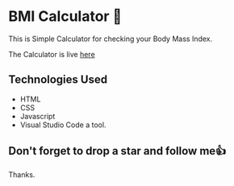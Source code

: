 # BMI Calculator :star_struck:

This is Simple Calculator for checking your Body Mass Index.

The Calculator is live [here](https://babzt.github.io/BMICalculator/)

## Technologies Used

- HTML
- CSS
- Javascript
- Visual Studio Code a tool.

## Don't forget to drop a star and follow me:thumbsup:

Thanks.
